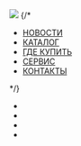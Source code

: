 <div ref={scrollNav} id="sticky-header-with-topbar" className="mainmenu__area sticky__header">
                    <div className="container">
                        <nav className="navbar navbar-light ">
                            <Link to="/" className="navbar-brand">
                                <img src="/assets/images/logo/logo2.png" className="d-inline-block align-top" />
                            </Link>
                            {/* <div>
                                <ul id="menu-primary" className="main-menu main-nav">
                                    <li id="menu-item-32" className="menu-item menu-item-type-post_type menu-item-object-page menu-item-32"><a href="https://artel-avesto.tj/novosti/">НОВОСТИ</a></li>
                                    <li id="menu-item-31" className="menu-item menu-item-type-post_type menu-item-object-page menu-item-31"><a href="https://artel-avesto.tj/katalog/">КАТАЛОГ</a></li>
                                    <li id="menu-item-30" className="menu-item menu-item-type-post_type menu-item-object-page menu-item-30"><a href="https://artel-avesto.tj/gde-kupit/">ГДЕ КУПИТЬ</a></li>
                                    <li id="menu-item-29" className="menu-item menu-item-type-post_type menu-item-object-page menu-item-29"><a href="https://artel-avesto.tj/servis/">СЕРВИС</a></li>
                                    <li id="menu-item-28" className="menu-item menu-item-type-post_type menu-item-object-page menu-item-28"><a href="https://artel-avesto.tj/kontakti/">КОНТАКТЫ</a></li>
                                </ul>
                            </div> */}
                            <div className="content-icons">
                                <ul className="menu-extra">
                                    <li>
                                        <Link to="/" className="navbar-brand">
                                            <span className="ti-search"></span>
                                        </Link>
                                    </li>
                                    <li>
                                        <Link to="/" className="navbar-brand">
                                            <span className="ti-user"></span>
                                        </Link>
                                    </li>
                                    <li>
                                        <Link to="/carzin">
                                            <span className="ti-shopping-cart"></span>
                                        </Link>
                                    </li>
                                    <li
                                        ref={BurgerMenuRef}
                                        className={`  ${activeBurger ? 'btn-active' : ''}`}
                                    >
                                        <a><span className='ti-menu' ></span></a>
                                    </li>
                                </ul>
                            </div>
                        </nav>
                    </div>
                </div>